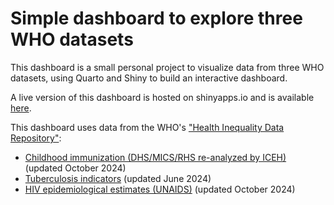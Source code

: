 # Simple dashboard to explore three WHO datasets

This dashboard is a small personal project to visualize data from three WHO datasets, using Quarto and Shiny to build an interactive dashboard.  

A live version of this dashboard is hosted on shinyapps.io and is available [here](https://anuppal.shinyapps.io/Dashboard_WHO/).  

This dashboard uses data from the WHO's ["Health Inequality Data Repository"](https://www.who.int/data/inequality-monitor/data):  

-  [Childhood immunization (DHS/MICS/RHS re-analyzed by ICEH)](https://www.who.int/data/sets/health-inequality-monitor-dataset#immunization) (updated October 2024)  
-  [Tuberculosis indicators](https://www.who.int/data/sets/health-inequality-monitor-dataset#tb) (updated June 2024)  
-  [HIV epidemiological estimates (UNAIDS)](https://www.who.int/data/sets/health-inequality-monitor-dataset#unaids-hiv) (updated October 2024)  
